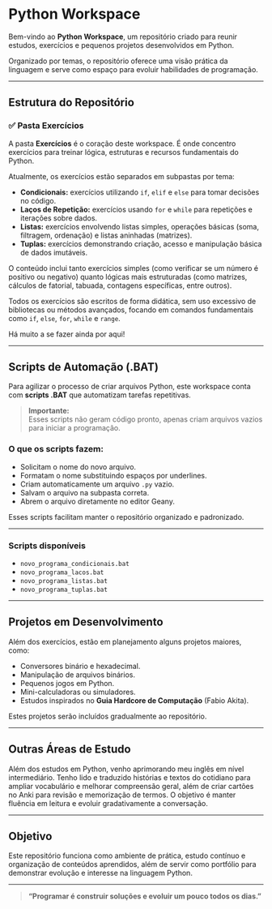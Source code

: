 # Python Workspace

Bem-vindo ao **Python Workspace**, um repositório criado para reunir estudos, exercícios e pequenos projetos desenvolvidos em Python.

Organizado por temas, o repositório oferece uma visão prática da linguagem e serve como espaço para evoluir habilidades de programação.

---

## Estrutura do Repositório

### ✅ Pasta Exercícios

A pasta **Exercícios** é o coração deste workspace. É onde concentro exercícios para treinar lógica, estruturas e recursos fundamentais do Python.

Atualmente, os exercícios estão separados em subpastas por tema:

- **Condicionais:** exercícios utilizando `if`, `elif` e `else` para tomar decisões no código.
- **Laços de Repetição:** exercícios usando `for` e `while` para repetições e iterações sobre dados.
- **Listas:** exercícios envolvendo listas simples, operações básicas (soma, filtragem, ordenação) e listas aninhadas (matrizes).
- **Tuplas:** exercícios demonstrando criação, acesso e manipulação básica de dados imutáveis.

O conteúdo inclui tanto exercícios simples (como verificar se um número é positivo ou negativo) quanto lógicas mais estruturadas (como matrizes, cálculos de fatorial, tabuada, contagens específicas, entre outros).

Todos os exercícios são escritos de forma didática, sem uso excessivo de bibliotecas ou métodos avançados, focando em comandos fundamentais como `if`, `else`, `for`, `while` e `range`.

Há muito a se fazer ainda por aqui! 

---

## Scripts de Automação (.BAT)

Para agilizar o processo de criar arquivos Python, este workspace conta com **scripts .BAT** que automatizam tarefas repetitivas.

> **Importante:**  
> Esses scripts não geram código pronto, apenas criam arquivos vazios para iniciar a programação.

### O que os scripts fazem:

- Solicitam o nome do novo arquivo.
- Formatam o nome substituindo espaços por underlines.
- Criam automaticamente um arquivo `.py` vazio.
- Salvam o arquivo na subpasta correta.
- Abrem o arquivo diretamente no editor Geany.

Esses scripts facilitam manter o repositório organizado e padronizado.

---

### Scripts disponíveis

- `novo_programa_condicionais.bat`
- `novo_programa_lacos.bat`
- `novo_programa_listas.bat`
- `novo_programa_tuplas.bat`

---

## Projetos em Desenvolvimento

Além dos exercícios, estão em planejamento alguns projetos maiores, como:

- Conversores binário e hexadecimal.
- Manipulação de arquivos binários.
- Pequenos jogos em Python.
- Mini-calculadoras ou simuladores.
- Estudos inspirados no **Guia Hardcore de Computação** (Fabio Akita).

Estes projetos serão incluídos gradualmente ao repositório.

---

## Outras Áreas de Estudo

Além dos estudos em Python, venho aprimorando meu inglês em nível intermediário. Tenho lido e traduzido histórias e textos do cotidiano para ampliar vocabulário e melhorar compreensão geral, além de criar cartões no Anki para revisão e memorização de termos. O objetivo é manter fluência em leitura e evoluir gradativamente a conversação.

---

## Objetivo

Este repositório funciona como ambiente de prática, estudo contínuo e organização de conteúdos aprendidos, além de servir como portfólio para demonstrar evolução e interesse na linguagem Python.

---

> **“Programar é construir soluções e evoluir um pouco todos os dias.”**
